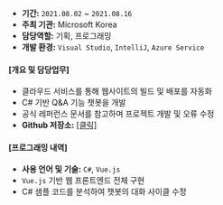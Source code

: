 
* **기간:** `2021.08.02` ~ `2021.08.16`
* **주최 기관:** Microsoft Korea
* **담당역할:** 기획, 프로그래밍
* **개발 환경:** `Visual Studio`, `IntelliJ`, `Azure Service`

#### [개요 및 담당업무]

* 클라우드 서비스를 통해 웹사이트의 빌드 및 배포를 자동화
* C# 기반 Q&A 기능 챗봇을 개발
* 공식 레퍼런스 문서를 참고하며 프로젝트 개발 및 오류 수정
* **Github 저장소:** [[클릭]](https://github.com/solidcellaMoon/MGMbot-HackaLearnXKorea2021)

#### [프로그래밍 내역]

- **사용 언어 및 기술:** `C#`, `Vue.js`
- `Vue.js` 기반 웹 프론트엔드 전체 구현
- C# 샘플 코드를 분석하여 챗봇의 대화 사이클 수정

